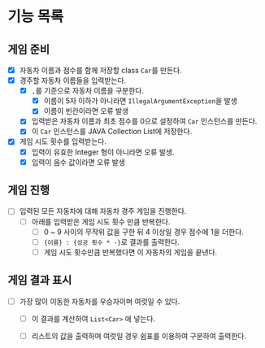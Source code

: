 # 기능 목록

## 게임 준비

- [x] 자동차 이름과 점수를 함께 저장할 class `Car`를 만든다.
- [x] 경주할 자동차 이름들을 입력받는다.
    - [x] `,`를 기준으로 자동차 이름을 구분한다.
        - [x] 이름이 5자 이하가 아니라면 `IllegalArgumentException`을 발생
        - [x] 이름이 빈칸이라면 오류 발생
    - [x] 입력받은 자동차 이름과 최초 점수를 0으로 설정하여 `Car` 인스턴스를 만든다.
    - [x] 이 `Car` 인스턴스를 JAVA Collection List에 저장한다.
- [x] 게임 시도 횟수를 입력받는다.
    - [x] 입력이 유효한 Integer 형이 아니라면 오류 발생.
    - [x] 입력이 음수 값이라면 오류 발생

## 게임 진행

- [ ] 입력된 모든 자동차에 대해 자동차 경주 게임을 진행한다.
    - [ ] 아래를 입력받은 게임 시도 횟수 만큼 반복한다.
        - [ ] 0 ~ 9 사이의 무작위 값을 구한 뒤 4 이상일 경우 점수에 1을 더한다.
        - [ ] `{이름} : {성공 횟수 * -}`로 결과를 출력한다.
        - [ ] 게임 시도 횟수만큼 반복했다면 이 자동차의 게임을 끝낸다.

## 게임 결과 표시

- [ ] 가장 많이 이동한 자동차를 우승자이며 여럿일 수 있다.
    - [ ] 이 결과를 계산하여 `List<Car>` 에 넣는다.
    - [ ] 리스트의 값을 출력하며 여럿일 경우 쉼표를 이용하여 구분하여 출력한다. 
     